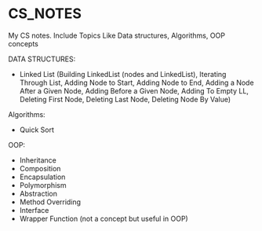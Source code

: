 # CS_NOTES
My CS notes. Include Topics Like Data structures, Algorithms, OOP concepts

DATA STRUCTURES:
- Linked List (Building LinkedList (nodes and LinkedList), Iterating Through List, Adding Node to Start, Adding Node to End, Adding a Node After a Given Node, Adding Before a Given Node, Adding To Empty LL, Deleting First Node, Deleting Last Node, Deleting Node By Value)

Algorithms:
- Quick Sort 

OOP:
- Inheritance
- Composition
- Encapsulation
- Polymorphism
- Abstraction
- Method Overriding 
- Interface 
- Wrapper Function (not a concept but useful in OOP)
